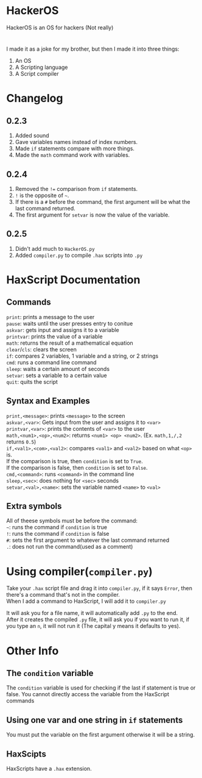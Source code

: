 # HackerOS
HackerOS is an OS for hackers (Not really)
#
I made it as a joke for my brother, but then I made it into three things:  
1. An OS
2. A Scripting language
3. A Script compiler

# Changelog
## 0.2.3
1. Added sound
2. Gave variables names instead of index numbers.
3. Made `if` statements compare with more things.
4. Made the `math` command work with variables.
## 0.2.4
1. Removed the `!=` comparison from `if` statements.
2. `!` is the opposite of `~`.
3. If there is a `#` before the command, the first argument will be what the last command returned.
4. The first argument for `setvar` is now the value of the variable.
## 0.2.5
1. Didn't add much to `HackerOS.py`
2. Added `compiler.py` to compile `.hax` scripts into `.py`
# HaxScript Documentation
## Commands
`print`: prints a message to the user  
`pause`: waits until the user presses entry to conitue  
`askvar`: gets input and assigns it to a variable  
`printvar`: prints the value of a variable  
`math`: returns the result of a mathematical equation  
`clear`/`cls`: clears the screen  
`if`: compares 2 variables, 1 variable and a string, or 2 strings  
`cmd`: runs a command line command  
`sleep`: waits a certain amount of seconds  
`setvar`: sets a variable to a certain value  
`quit`: quits the script  
## Syntax and Examples
`print,<message>`: prints `<message>` to the screen  
`askvar,<var>`: Gets input from the user and assigns it to `<var>`  
`printvar,<var>`: prints the contents of `<var>` to the user  
`math,<num1>,<op>,<num2>`: returns `<num1> <op> <num2>`. (Ex. `math,1,/,2` returns `0.5`)  
`if,<val1>,<com>,<val2>`: compares `<val1>` and `<val2>` based on what `<op>` is.    
If the comparison is true, then `condition` is set to `True`.  
If the comparison is false, then `condition` is set to `False`.  
`cmd,<command>`: runs `<command>` in the command line  
`sleep,<sec>`: does nothing for `<sec>` seconds  
`setvar,<val>,<name>`: sets the variable named `<name>` to `<val>`  
## Extra symbols
All of theese symbols must be before the command:  
`~`: runs the command if `condition` is true  
`!`: runs the command if `condition` is false  
`#`: sets the first argument to whatever the last command returned  
`.`: does not run the command(used as a comment)  
# Using compiler(`compiler.py`)
Take your `.hax` script file and drag it into `compiler.py`, if it says `Error`, then there's a command that's not in the compiler.  
When I add a command to HaxScript, I will add it to `compiler.py`  
  
It will ask you for a file name, it will automatically add `.py` to the end.  
After it creates the compiled `.py` file, it will ask you if you want to run it, if you type an `n`, it will not run it (The capital y means it defaults to yes).  
# Other Info
## The `condition` variable
The `condition` variable is used for checking if the last if statement is true or false. You cannot directly access the variable from the HaxScript commands  
## Using one var and one string in `if` statements
You must put the variable on the first argument otherwise it will be a string.
## HaxScipts
HaxScripts have a `.hax` extension.
